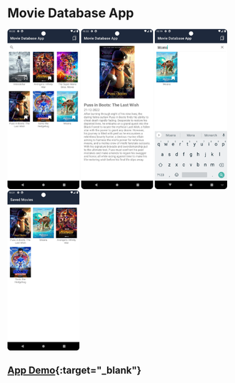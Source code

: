 # Movie Database App

<p float="left">
  <img src="https://github.com/iamgiven/movie-database-app/raw/master/img/main_page.webp" width="32%" />
  <img src="https://github.com/iamgiven/movie-database-app/raw/master/img/detail_page.webp" width="32%" />
  <img src="https://github.com/iamgiven/movie-database-app/raw/master/img/query_search.webp" width="32%" />
  <img src="https://github.com/iamgiven/movie-database-app/raw/master/img/saved_movies.webp" width="32%" />
</p>

## [App Demo](https://youtu.be/TJHzl4b-PeU?si=u9jS8mb94BOBu-Up){:target="_blank"}

